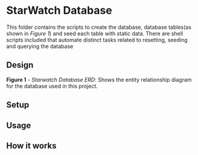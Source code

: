 # StarWatch Database
This folder contains the scripts to create the database, database tables(as shown in _Figure 1_) and seed each table with static data. There are shell scripts included that automate distinct tasks related to resetting, seeding and querying the database

## Design


__Figure 1__ - _Starwatch Database ERD_: Shows the entity relationship diagram for the database used in this project.

## Setup

## Usage

## How it works